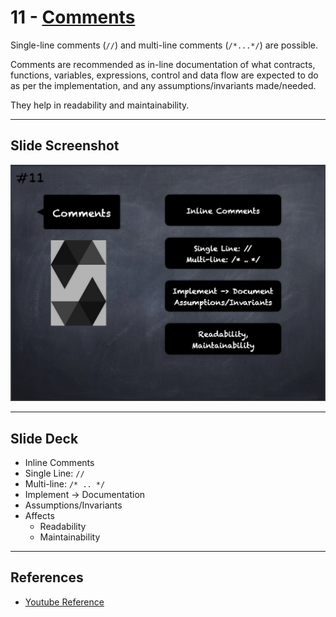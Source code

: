 # 11 - [Comments](Comments.md)
Single-line comments (`//`) and multi-line comments (`/*...*/`) are possible. 

Comments are recommended as in-line documentation of what contracts, functions, variables, expressions, control and data flow are expected to do as per the implementation, and any assumptions/invariants made/needed. 

They help in readability and maintainability.

___
## Slide Screenshot
![011.png](../../images/solidity101/011.png)
___
## Slide Deck
- Inline Comments
- Single Line: `//`
- Multi-line: `/* .. */`
- Implement -> Documentation
- Assumptions/Invariants
- Affects 
	- Readability
	- Maintainability
___
## References
- [Youtube Reference](https://youtu.be/5eLqFac5Tkg?t=1189)


